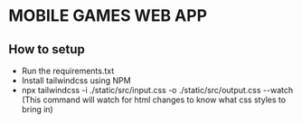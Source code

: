 # MOBILE GAMES WEB APP

## How to setup
 - Run the requirements.txt
 - Install tailwindcss using NPM
 - npx tailwindcss -i ./static/src/input.css -o ./static/src/output.css --watch (This command will watch for html changes to know what css styles to bring in)